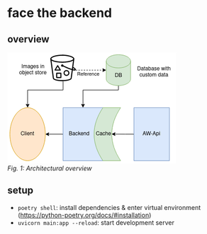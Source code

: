 # face the backend

## overview

![architectural overview](img/face_the_facts.png) <br>
_Fig. 1: Architectural overview_

## setup

* `poetry shell`: install dependencies & enter virtual environment (https://python-poetry.org/docs/#installation)
* `uvicorn main:app --reload`: start development server
